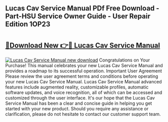 ## Lucas Cav Service Manual PDf Free Download - Part-HSU Service Owner Guide - User Repair Edition 1OP23

# <h2><a href="http://bc62943.oget.top/?id=Lucas+Cav+Service+Manual">🔗Download New 👉🔴 Lucas Cav Service Manual</a></h2>

[![Lucas Cav Service Manual new download](https://i.imgur.com/5g1atiW.png)](http://bc62943.oget.top/?id=Lucas+Cav+Service+Manual)
Congratulations on Your Purchase! This manual celebrates your new Lucas Cav Service Manual and provides a roadmap to its successful operation. Important User Agreement Please review the user agreement terms and conditions before operating your new Lucas Cav Service Manual. Lucas Cav Service Manual advanced features include augmented reality, customizable profiles, automatic software updates, and voice recognition, all of which can be accessed and customized through the user interface. It's our hope that the Lucas Cav Service Manual has been a clear and concise guide in helping you get started with your new product. Should you require any assistance or clarification, please do not hesitate to contact our customer support team.
